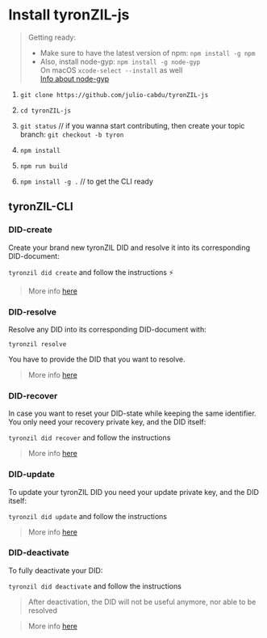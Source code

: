 # Install tyronZIL-js

> Getting ready:  
> - Make sure to have the latest version of npm: ```npm install -g npm```  
> - Also, install node-gyp: ```npm install -g node-gyp```  
On macOS ```xcode-select --install``` as well  
[Info about node-gyp](https://github.com/nodejs/node-gyp)

1. ```git clone https://github.com/julio-cabdu/tyronZIL-js```

2. ```cd tyronZIL-js```

3. ```git status```     // if you wanna start contributing, then create your topic branch: ```git checkout -b tyron```

4. ```npm install```

5. ```npm run build```

6. ```npm install -g .```       // to get the CLI ready

## tyronZIL-CLI

### DID-create

Create your brand new tyronZIL DID and resolve it into its corresponding DID-document:

```tyronzil did create``` and follow the instructions :zap:

> More info [here](https://www.tyronzil.com/operations/CRUD/did-create/)

### DID-resolve

Resolve any DID into its corresponding DID-document with:

```tyronzil resolve```

You have to provide the DID that you want to resolve.

> More info [here](https://www.tyronzil.com/operations/CRUD/did-resolve/)

### DID-recover

In case you want to reset your DID-state while keeping the same identifier. You only need your recovery private key, and the DID itself:

```tyronzil did recover``` and follow the instructions

> More info [here](https://www.tyronzil.com/operations/CRUD/did-recover/)

### DID-update

To update your tyronZIL DID you need your update private key, and the DID itself:

```tyronzil did update``` and follow the instructions

> More info [here](https://www.tyronzil.com/operations/CRUD/did-update/)

### DID-deactivate

To fully deactivate your DID:

```tyronzil did deactivate``` and follow the instructions

> After deactivation, the DID will not be useful anymore, nor able to be resolved

> More info [here](https://www.tyronzil.com/operations/CRUD/did-deactivate/)